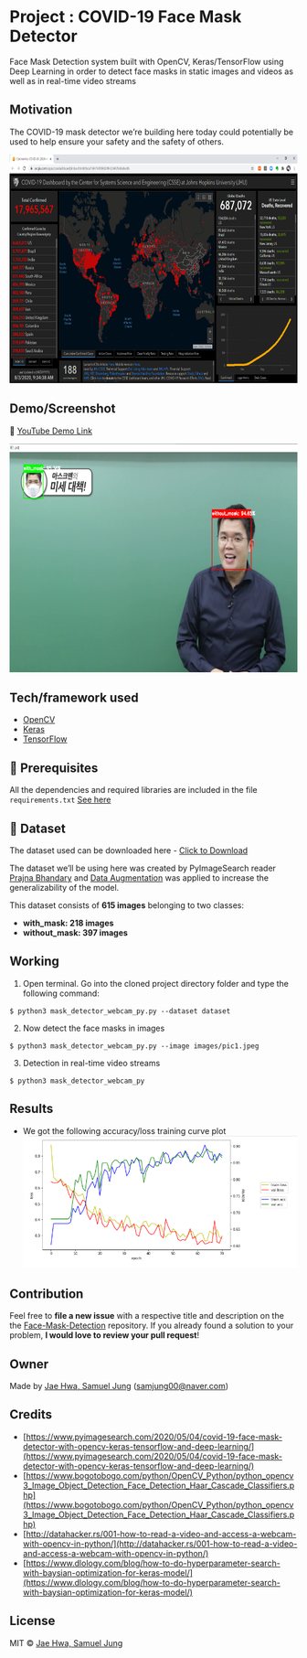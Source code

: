 # Project : COVID-19 Face Mask Detector
Face Mask Detection system built with OpenCV, Keras/TensorFlow using Deep Learning in order to detect face masks in static images and videos as well as in real-time video streams

## Motivation
The COVID-19 mask detector we’re building here today could potentially be used to help ensure your safety and the safety of others.

<p align="center"><img src="https://github.com/samjung68/Face-Mask-Detection/blob/master/COVID19.png" width="700" height="400"></p>

## Demo/Screenshot

:movie_camera: [YouTube Demo Link](https://youtu.be/sCDdkOFIkmM)

<p align="center"><img src="https://github.com/samjung68/Face-Mask-Detection/blob/master/capture_result.png" width="700" height="400"></p>

## Tech/framework used

- [OpenCV](https://opencv.org/)
- [Keras](https://keras.io/)
- [TensorFlow](https://www.tensorflow.org/)

## :key: Prerequisites

All the dependencies and required libraries are included in the file <code>requirements.txt</code> [See here](https://github.com/samjung68/Face-Mask-Detection/blob/master/requirements.txt)

## :file_folder: Dataset

The dataset used can be downloaded here - [Click to Download](https://drive.google.com/drive/folders/1I8FtAT-Ozpk_wg813R1z5C80oth6Jtwt?usp=sharing)

The dataset we’ll be using here was created by PyImageSearch reader [Prajna Bhandary](https://www.linkedin.com/feed/update/urn%3Ali%3Aactivity%3A6655711815361761280/) and [Data Augmentation](https://www.pyimagesearch.com/2019/07/08/keras-imagedatagenerator-and-data-augmentation/) was applied to increase the generalizability of the model.

This dataset consists of __615 images__ belonging to two classes:
*	__with_mask: 218 images__
*	__without_mask: 397 images__

## Working

1. Open terminal. Go into the cloned project directory folder and type the following command:
```
$ python3 mask_detector_webcam_py.py --dataset dataset
```

2. Now detect the face masks in images 
```
$ python3 mask_detector_webcam_py.py --image images/pic1.jpeg
```

3. Detection in real-time video streams
```
$ python3 mask_detector_webcam_py 
```
## Results

- We got the following accuracy/loss training curve plot
![](https://github.com/samjung68/Face-Mask-Detection/blob/master/loss_graph.png)

## Contribution
Feel free to **file a new issue** with a respective title and description on the the [Face-Mask-Detection](https://github.com/samjung68/Face-Mask-Detection/issues) repository. If you already found a solution to your problem, **I would love to review your pull request**! 

## Owner
Made by [Jae Hwa, Samuel Jung](https://github.com/samjung68) (samjung00@naver.com)

## Credits
* [⁠https://www.pyimagesearch.com/2020/05/04/covid-19-face-mask-detector-with-opencv-keras-tensorflow-and-deep-learning/](https://www.pyimagesearch.com/2020/05/04/covid-19-face-mask-detector-with-opencv-keras-tensorflow-and-deep-learning/)
* [https://www.bogotobogo.com/python/OpenCV_Python/python_opencv3_Image_Object_Detection_Face_Detection_Haar_Cascade_Classifiers.php](https://www.bogotobogo.com/python/OpenCV_Python/python_opencv3_Image_Object_Detection_Face_Detection_Haar_Cascade_Classifiers.php)
* [http://datahacker.rs/001-how-to-read-a-video-and-access-a-webcam-with-opencv-in-python/](http://datahacker.rs/001-how-to-read-a-video-and-access-a-webcam-with-opencv-in-python/)
* [https://www.dlology.com/blog/how-to-do-hyperparameter-search-with-baysian-optimization-for-keras-model/](https://www.dlology.com/blog/how-to-do-hyperparameter-search-with-baysian-optimization-for-keras-model/)
⁠
## License
MIT © [Jae Hwa, Samuel Jung](https://github.com/samjung68/Face-Mask-Detection/blob/master/LICENSE)

